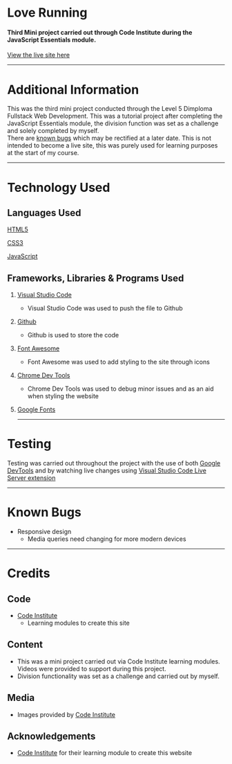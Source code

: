 # Love Running
#### Third Mini project carried out through Code Institute during the JavaScript Essentials module.

[View the live site here](https://debbiepotts87.github.io/love-maths/)

---

# Additional Information
This was the third mini project conducted through the Level 5 Dimploma Fullstack Web Development. This was a tutorial project after completing the JavaScript Essentials module, the division function was set as a challenge and solely completed by myself.
<br>
There are [known bugs](#known-bugs) which may be rectified at a later date. This is not intended to become a live site, this was purely used for learning purposes at the start of my course.

---

# Technology Used

## Languages Used
[HTML5](https://en.wikipedia.org/wiki/HTML5)

[CSS3](https://en.wikipedia.org/wiki/CSS)

[JavaScript](https://en.wikipedia.org/wiki/JavaScript)

## Frameworks, Libraries & Programs Used
1. [Visual Studio Code](https://code.visualstudio.com/)
    * Visual Studio Code was used to push the file to Github
2. [Github](https://github.com/)
    * Github is used to store the code
3. [Font Awesome](https://fontawesome.com/icons)
    * Font Awesome was used to add styling to the site through icons
4. [Chrome Dev Tools](https://developer.chrome.com/docs/devtools/)
    * Chrome Dev Tools was used to debug minor issues and as an aid when styling the website
5. [Google Fonts](https://fonts.google.com/)

    ---
# Testing
Testing was carried out throughout the project with the use of both [Google DevTools](https://developer.chrome.com/docs/devtools) and by watching live changes using [Visual Studio Code Live Server extension](https://marketplace.visualstudio.com/items?itemName=ms-vscode.live-server)

---
# Known Bugs

* Responsive design
    * Media queries need changing for more modern devices

---
# Credits

## Code

* [Code Institute](https://codeinstitute.net/nl/)
    * Learning modules to create this site

## Content

* This was a mini project carried out via Code Institute learning modules. Videos were provided to support during this project.
* Division functionality was set as a challenge and carried out by myself.

## Media

* Images provided by [Code Institute](https://codeinstitute.net/nl/)

## Acknowledgements
* [Code Institute](https://codeinstitute.net/nl/) for their learning module to create this website